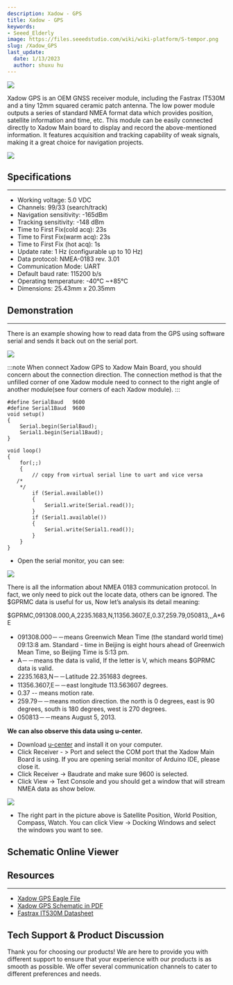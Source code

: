 ```yaml
---
description: Xadow - GPS
title: Xadow - GPS
keywords:
- Seeed_Elderly
image: https://files.seeedstudio.com/wiki/wiki-platform/S-tempor.png
slug: /Xadow_GPS
last_update:
  date: 1/13/2023
  author: shuxu hu
---
```

![](https://files.seeedstudio.com/wiki/Xadow_GPS/img/Xadow_gps.jpg)

Xadow GPS is an OEM GNSS receiver module, including the Fastrax IT530M and a tiny 12mm squared ceramic patch antenna. The low power module outputs a series of standard NMEA format data which provides position, satellite information and time, etc. This module can be easily connected directly to Xadow Main board to display and record the above-mentioned information. It features acquisition and tracking capability of weak signals, making it a great choice for navigation projects.

[![](https://files.seeedstudio.com/wiki/Seeed-WiKi/docs/images/300px-Get_One_Now_Banner-ragular.png)](https://www.seeedstudio.com/Xadow-GPS-p-1600.html)

## Specifications
---
- Working voltage: 5.0 VDC
- Channels: 99/33 (search/track)
- Navigation sensitivity: -165dBm
- Tracking sensitivity: -148 dBm
- Time to First Fix(cold acq): 23s
- Time to First Fix(warm acq): 23s
- Time to First Fix (hot acq): 1s
- Update rate: 1 Hz (configurable up to 10 Hz)
- Data protocol: NMEA-0183 rev. 3.01
- Communication Mode: UART
- Default baud rate: 115200 b/s
- Operating temperature: -40°C ~+85°C
- Dimensions: 25.43mm x 20.35mm

## Demonstration
---
There is an example showing how to read data from the GPS using software serial and sends it back out on the serial port.

![](https://files.seeedstudio.com/wiki/Xadow_GPS/img/IMG_4200.JPG)

:::note
When connect Xadow GPS to Xadow Main Board, you should concern about the connection direction. The connection method is that the unfilled corner of one Xadow module need to connect to the right angle of another module(see four corners of each Xadow module).
:::
```
#define SerialBaud   9600
#define Serial1Baud  9600
void setup()
{
    Serial.begin(SerialBaud);
    Serial1.begin(Serial1Baud);
}

void loop()
{
    for(;;)
    {
        // copy from virtual serial line to uart and vice versa
   /*
    */
        if (Serial.available())
        {
            Serial1.write(Serial.read());
        }
        if (Serial1.available())
        {
            Serial.write(Serial1.read());
        }
    }
}
```

- Open the serial monitor, you can see:

![](https://files.seeedstudio.com/wiki/Xadow_GPS/img/Read_data_from_serial_monitor.jpg)

There is all the information about NMEA 0183 communication protocol. In fact, we only need to pick out the locate data, others can be ignored. The $GPRMC data is useful for us, Now let’s analysis its detail meaning:

$GPRMC,091308.000,A,2235.1683,N,11356.3607,E,0.37,259.79,050813,,,A*6E

- 091308.000－－means Greenwich Mean Time (the standard world time) 09:13:8 am. Standard - time in Beijing is eight hours ahead of Greenwich Mean Time, so Beijing Time is 5:13 pm.
- A－－means the data is valid, If the letter is V, which means $GPRMC data is valid.
- 2235.1683,N－－Latitude 22.351683 degrees.
- 11356.3607,E－－east longitude 113.563607 degrees.
- 0.37 -- means motion rate.
- 259.79－－means motion direction. the north is 0 degrees, east is 90 degrees, south is 180 degrees, west is 270 degrees.
- 050813－－means August 5, 2013.

**We can also observe this data using u-center.**
- Download [u-center](https://www.u-blox.com/en/product/u-center-windows) and install it on your computer.
- Click Receiver - > Port and select the COM port that the Xadow Main Board is using. If you are opening serial monitor of Arduino IDE, please close it.
- Click Receiver -> Baudrate and make sure 9600 is selected.
- Click View -> Text Console and you should get a window that will stream NMEA data as show below.

![](https://files.seeedstudio.com/wiki/Xadow_GPS/img/Read_data_from_u-_center.jpg)

- The right part in the picture above is Satellite Position, World Position, Compass, Watch. You can click View -> Docking Windows and select the windows you want to see.


## Schematic Online Viewer

<div className="altium-ecad-viewer" data-project-src="https://files.seeedstudio.com/wiki/Xadow_GPS/res/Xadow_GPS_Eagle_File.zip" style={{borderRadius: '0px 0px 4px 4px', height: 500, borderStyle: 'solid', borderWidth: 1, borderColor: 'rgb(241, 241, 241)', overflow: 'hidden', maxWidth: 1280, maxHeight: 700, boxSizing: 'border-box'}}>
</div>



## Resources
---
- [Xadow GPS Eagle File](https://files.seeedstudio.com/wiki/Xadow_GPS/res/Xadow_GPS_Eagle_File.zip)
- [Xadow GPS Schematic in PDF](https://files.seeedstudio.com/wiki/Xadow_GPS/res/Xadow_GPS_in_Schematic.pdf)
- [Fastrax IT530M Datasheet](https://files.seeedstudio.com/wiki/Xadow_GPS/res/IT530M_DataSheet.pdf)

## Tech Support & Product Discussion

Thank you for choosing our products! We are here to provide you with different support to ensure that your experience with our products is as smooth as possible. We offer several communication channels to cater to different preferences and needs.

<div class="button_tech_support_container">
<a href="https://forum.seeedstudio.com/" class="button_forum"></a> 
<a href="https://www.seeedstudio.com/contacts" class="button_email"></a>
</div>

<div class="button_tech_support_container">
<a href="https://discord.gg/eWkprNDMU7" class="button_discord"></a> 
<a href="https://github.com/Seeed-Studio/wiki-documents/discussions/69" class="button_discussion"></a>
</div>
